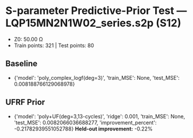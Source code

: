 # S-parameter Predictive-Prior Test — LQP15MN2N1W02_series.s2p (S12)
- Z0: 50.00 Ω
- Train points: 321  |  Test points: 80

## Baseline
- {'model': 'poly_complex_logf(deg=3)', 'train_MSE': None, 'test_MSE': 0.008188766129068978}

## UFRF Prior
- {'model': 'poly+UF(deg=3,13-cycles)', 'ridge': 0.001, 'train_MSE': None, 'test_MSE': 0.0082066036688277, 'improvement_percent': -0.21782939551052788}
**Held-out improvement:** -0.22%
